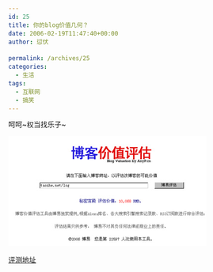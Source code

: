 ```yaml
---
id: 25
title: 你的blog价值几何？
date: 2006-02-19T11:47:40+00:00
author: 愆伏

permalink: /archives/25
categories:
  - 生活
tags:
  - 互联网
  - 搞笑
---
```

呵呵~权当找乐子~

![blg-rank](/wp-content/uploads/200602/19_115017_rank.jpg)
  
[评测地址](http://www.anyp.cn/value/Default.aspx)